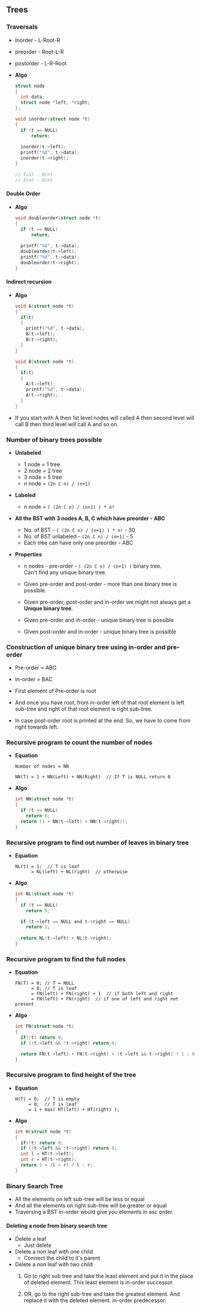 ## Trees

### Traversals
- Inorder  - L-Root-R
- preorder - Root-L-R
- postorder - L-R-Root

- **Algo**  
  ```c
  struct node
  {
    int data;
    struct node *left, *right;
  };

  void inorder(struct node *t)
  {
    if (t == NULL)
        return;
    
    inorder(t->left);
    printf("%d", t->data);
    inorder(t->right);
  }
  
  // T(n) - O(n)
  // S(n) - O(n)
  ```

#### Double Order
- **Algo**  
  ```c
  void doubleorder(struct node *t)
  {
    if (t == NULL)
        return;
    
    printf("%d", t->data);
    doubleorder(t->left);
    printf("%d", t->data);
    doubleorder(t->right);
  } 
  ```

#### Indirect recursion
- **Algo**  
  ```c
  void A(struct node *t)
  {
    if(t)
    {
      printf("%d", t->data);
      B(t->left);
      B(t->right);
    }
  }
  
  void B(struct node *t)
  {
    if(t)
    {
      A(t->left);
      printf("%d", t->data);
      A(t->right);
    }
  }
  ```

- If you start with A then 1st level nodes will called A then second level
  will call B then third level will call A and so on.

### Number of binary trees possible
- **Unlabeled**  
  - 1 node = 1 tree
  - 2 node = 2 tree
  - 3 node = 5 tree
  - n node = `(2n C n) / (n+1)`

- **Labeled**  
  - n node = `( (2n C n) / (n+1) ) * n!`
 
- **All the BST with 3 nodes A, B, C which have preorder - ABC**
  - No. of BST - `( (2n C n) / (n+1) ) * n!` - 30
  - No. of BST unlabeled - `(2n C n) / (n+1)` - 5
  - Each tree can have only one preorder - ABC

- **Properties**  
  - n nodes - pre-order - `( (2n C n) / (n+1) )` binary tree.  
    Can't find any unique binary tree.

  - Given pre-order and post-order - more than one binary tree is possible.
  
  - Given pre-order, post-order and in-order we might not always get a **Unique binary tree**.

  - Given pre-order and in-order - unique binary tree is possible
  
  - Given post-order and in-order - unique binary tree is possible


### Construction of unique binary tree using in-order and pre-order
- Pre-order = ABC
- In-order = BAC

- First element of Pre-order is root

- And once you have root, from in-order left of that root element is
  left sub-tree and right of that root element is right sub-tree.

- In case post-order root is printed at the end. So, we have to come from right
  towards left.


### Recursive program to count the number of nodes
- **Equation**  
  ```
  Number of nodes = NN
  
  NN(T) = 1 + NN(Left) + NN(Right)  // If T is NULL return 0
  ```

- **Algo**
  ```c
  int NN(struct node *t)
  {
    if (t == NULL)
      return 0;
    return (1 + NN(t->left) + NN(t->right));
  }
  ```

### Recursive program to find out number of leaves in binary tree
- **Equation**  
  ```
  NL(t) = 1;  // T is leaf
        = NL(left) + NL(right)  // otherwise
  ```
- **Algo**  
  ```c
  int NL(struct node *t)
  {
    if (t == NULL)
      return 0;

    if (t->left == NULL and t->right == NULL)
      return 1;
    
    return NL(t->left) + NL(t->right);  
  } 
  ```

### Recursive program to find the full nodes
- **Equation**  
  ```
  FN(T) = 0; // T = NULL
        = 0; // T is leaf
        = FN(left) + FN(right) + 1  // if both left and right
        = FN(left) + FN(right)  // if one of left and right not present
  ```

- **Algo**  
  ```c
  int FN(struct node *t)
  {
    if(!t) return 0;
    if (!t->left && !t->right) return 0;

    return FN(t->left) + FN(t->right) + (t->left && t->right) ? 1 : 0;
  }
  ```
  
### Recursive program to find height of the tree
- **Equation**  
  ```
  H(T) = 0;  // T is empty
       = 0;  // T is leaf
       = 1 + max( HT(left) + HT(right) );
  ```

- **Algo**  
  ```c
  int H(struct node *t)
  {
    if(!t) return 0;
    if (!t->left && !t->right) return 0;
    int l = HT(t->left);
    int r = HT(t->right);
    return 1 + (l > r) ? l : r;
  }
  ```
  
### Binary Search Tree

- All the elements on left sub-tree will be less or equal
- And all the elements on right sub-tree will be greater or equal
- Traversing a BST in-order would give you elements in asc order.

#### Deleting a node from binary search tree
- Delete a leaf
  - Just delete
- Delete a non leaf with one child
  - Connect the child to it's parent
- Delete a non leaf with two child 
  1. Go to right sub tree and take the least element and put it in the
     place of deleted element. This least element is in-order successor.

  2. OR, go to the right sub-tree and take the greatest element.
     And replace it with the deleted element. in-order predecessor.
